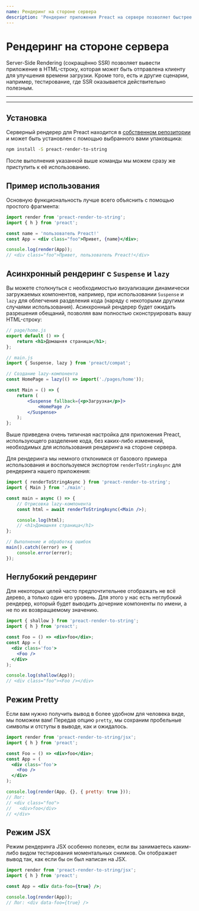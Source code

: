 ```yaml
---
name: Рендеринг на стороне сервера
description: 'Рендеринг приложения Preact на сервере позволяет быстрее показывать содержимое пользователям.'
---
```


# Рендеринг на стороне сервера

Server-Side Rendering (сокращённо SSR) позволяет вывести приложение в HTML-строку, которая может быть отправлена клиенту для улучшения времени загрузки. Кроме того, есть и другие сценарии, например, тестирование, где SSR оказывается действительно полезным.

---

<div><toc></toc></div>

---

## Установка

Серверный рендерер для Preact находится в [собственном репозитории](https://github.com/preactjs/preact-render-to-string/) и может быть установлен с помощью выбранного вами упаковщика:

```sh
npm install -S preact-render-to-string
```

После выполнения указанной выше команды мы можем сразу же приступить к её использованию.

## Пример использования

Основную функциональность лучше всего объяснить с помощью простого фрагмента:

```jsx
import render from 'preact-render-to-string';
import { h } from 'preact';

const name = 'пользователь Preact!'
const App = <div class="foo">Привет, {name}</div>;

console.log(render(App));
// <div class="foo">Привет, пользователь Preact!</div>
```

## Асинхронный рендеринг с `Suspense` и `lazy`

Вы можете столкнуться с необходимостью визуализации динамически загружаемых компонентов, например, при использовании `Suspense` и `lazy` для облегчения разделения кода (наряду с некоторыми другими случаями использования). Асинхронный рендерер будет ожидать разрешения обещаний, позволяя вам полностью сконструировать вашу HTML-строку:

```jsx
// page/home.js
export default () => {
    return <h1>Домашняя страница</h1>;
};
```

```jsx
// main.js
import { Suspense, lazy } from 'preact/compat';

// Создание lazy-компонента
const HomePage = lazy(() => import('./pages/home'));

const Main = () => {
    return (
        <Suspense fallback={<p>Загрузка</p>}>
            <HomePage />
        </Suspense>
    );
};
```

Выше приведена очень типичная настройка для приложения Preact, использующего разделение кода, без каких-либо изменений, необходимых для использования рендеринга на стороне сервера.

Для рендеринга мы немного отклонимся от базового примера использования и воспользуемся экспортом `renderToStringAsync` для рендеринга нашего приложения:

```jsx
import { renderToStringAsync } from 'preact-render-to-string';
import { Main } from './main';

const main = async () => {
    // Отрисовка lazy-компонента
    const html = await renderToStringAsync(<Main />);

    console.log(html);
    // <h1>Домашняя страница</h1>
};

// Выполнение и обработка ошибок
main().catch((error) => {
    console.error(error);
});
```

## Неглубокий рендеринг

Для некоторых целей часто предпочтительнее отображать не всё дерево, а только один его уровень. Для этого у нас есть неглубокий рендерер, который будет выводить дочерние компоненты по имени, а не по их возвращаемому значению.

```jsx
import { shallow } from 'preact-render-to-string';
import { h } from 'preact';

const Foo = () => <div>foo</div>;
const App = (
  <div class='foo'>
    <Foo />
  </div>
);

console.log(shallow(App));
// <div class="foo"><Foo /></div>
```

## Режим Pretty

Если вам нужно получить вывод в более удобном для человека виде, мы поможем вам! Передав опцию `pretty`, мы сохраним пробельные символы и отступы в выводе, как и ожидалось.

```jsx
import render from 'preact-render-to-string/jsx';
import { h } from 'preact';

const Foo = () => <div>foo</div>;
const App = (
  <div class='foo'>
    <Foo />
  </div>
);

console.log(render(App, {}, { pretty: true }));
// Лог:
// <div class="foo">
//   <div>foo</div>
// </div>
```

## Режим JSX

Режим рендеринга JSX особенно полезен, если вы занимаетесь каким-либо видом тестирования моментальных снимков. Он отображает вывод так, как если бы он был написан на JSX.

```jsx
import render from 'preact-render-to-string/jsx';
import { h } from 'preact';

const App = <div data-foo={true} />;

console.log(render(App));
// Лог: <div data-foo={true} />
```
